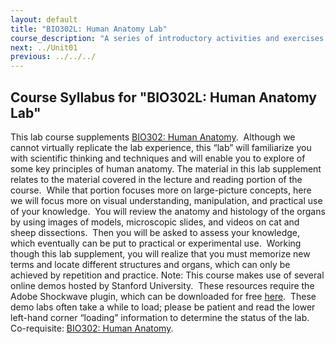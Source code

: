 ```yaml
---
layout: default
title: "BIO302L: Human Anatomy Lab"
course_description: "A series of introductory activities and exercises that explore human anatomy. Lab topics include: anatomical terms, histology, bones, muscles, eye and ear anatomy, respiratory system anatomy, and various dissections including the brain, heart, urinary system, reproductive system, and digestive system."
next: ../Unit01
previous: ../../../
---
```

Course Syllabus for "BIO302L: Human Anatomy Lab"
------------------------------------------------

This lab course supplements [BIO302: Human
Anatomy](http://www.saylor.org/courses/bio302/).  Although we cannot
virtually replicate the lab experience, this “lab” will familiarize you
with scientific thinking and techniques and will enable you to explore
of some key principles of human anatomy. The material in this lab
supplement relates to the material covered in the lecture and reading
portion of the course.  While that portion focuses more on large-picture
concepts, here we will focus more on visual understanding, manipulation,
and practical use of your knowledge.  You will review the anatomy and
histology of the organs by using images of models, microscopic slides,
and videos on cat and sheep dissections.  Then you will be asked to
assess your knowledge, which eventually can be put to practical or
experimental use.  Working though this lab supplement, you will realize
that you must memorize new terms and locate different structures and
organs, which can only be achieved by repetition and practice. Note:
This course makes use of several online demos hosted by Stanford
University.  These resources require the Adobe Shockwave plugin, which
can be downloaded for free
[here](http://www.adobe.com/shockwave/download/alternates/#sp).  These
demo labs often take a while to load; please be patient and read the
lower left-hand corner “loading” information to determine the status of
the lab. Co-requisite: [BIO302: Human
Anatomy](http://www.saylor.org/courses/bio302/).
